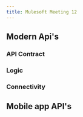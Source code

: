 ```yaml
---
title: Mulesoft Meeting 12
---
```


## Modern Api's 
### API Contract
### Logic
### Connectivity
## Mobile app API's
